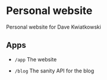 # Personal website

Personal website for Dave Kwiatkowski

## Apps

- `/app`
  The website

- `/blog`
  The sanity API for the blog
